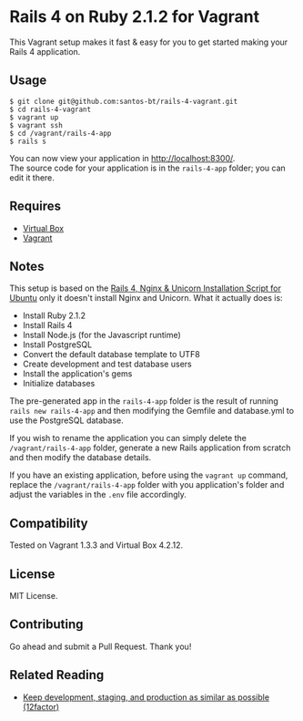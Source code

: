 Rails 4 on Ruby 2.1.2 for Vagrant
=======================================

This Vagrant setup makes it fast & easy for you to get started making your Rails 4 application.


Usage
-----

    $ git clone git@github.com:santos-bt/rails-4-vagrant.git
    $ cd rails-4-vagrant
    $ vagrant up
    $ vagrant ssh
    $ cd /vagrant/rails-4-app
    $ rails s

You can now view your application in [http://localhost:8300/](http://localhost:8300/).  
The source code for your application is in the `rails-4-app` folder; you can edit it there.  


Requires
--------

* [Virtual Box][1]
* [Vagrant][2]


Notes
-----

This setup is based on the [Rails 4, Nginx & Unicorn Installation Script for Ubuntu][3] only it
doesn't install Nginx and Unicorn. What it actually does is:

* Install Ruby 2.1.2
* Install Rails 4
* Install Node.js (for the Javascript runtime)
* Install PostgreSQL
* Convert the default database template to UTF8
* Create development and test database users
* Install the application's gems
* Initialize databases

The pre-generated app in the `rails-4-app` folder is the result of running `rails new rails-4-app`
and then modifying the Gemfile and database.yml to use the PostgreSQL database.

If you wish to rename the application you can simply delete the `/vagrant/rails-4-app` folder, 
generate a new Rails application from scratch and then modify the database details.

If you have an existing application, before using the `vagrant up` command, replace the 
`/vagrant/rails-4-app` folder with you application's folder and adjust the variables in the 
`.env` file accordingly.


Compatibility
-------------

Tested on Vagrant 1.3.3 and Virtual Box 4.2.12.


License
-------

MIT License.


Contributing
------------

Go ahead and submit a Pull Request. Thank you!


Related Reading
---------------
* [Keep development, staging, and production as similar as possible (12factor)][4]


[1]: https://www.virtualbox.org/
[2]: http://www.vagrantup.com/
[3]: https://github.com/santos-bt/rails-4-provisioner
[4]: http://12factor.net/dev-prod-parity "Keep development, staging, and production as similar as possible - The 12 Factor App"